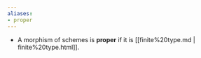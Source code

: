 ```yaml
---
aliases:
- proper
---
```















-   A morphism of schemes is **proper** if it is [[finite%20type.md | finite%20type.html]].

